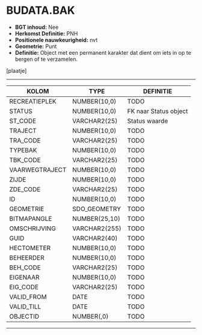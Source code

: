 # BUDATA.BAK


* __BGT inhoud:__ Nee
* __Herkomst Definitie:__ PNH
* __Positionele nauwkeurigheid:__ nvt
* __Geometrie:__ Punt
* __Definitie:__ Object met een permanent karakter dat dient om iets in op te bergen of te verzamelen.

[plaatje]

***

|KOLOM                           	|TYPE          	|DEFINITIE|
|------                          	|----          	|-----    |
|RECREATIEPLEK                   	|NUMBER(10,0)  	|TODO|
|STATUS                          	|NUMBER(10,0)  	|FK naar Status object|
|ST_CODE                         	|VARCHAR2(25)  	|Status waarde|
|TRAJECT                         	|NUMBER(10,0)  	|TODO|
|TRA_CODE                        	|VARCHAR2(25)  	|TODO|
|TYPEBAK                         	|NUMBER(10,0)  	|TODO|
|TBK_CODE                        	|VARCHAR2(25)  	|TODO|
|VAARWEGTRAJECT                  	|NUMBER(10,0)  	|TODO|
|ZIJDE                           	|NUMBER(10,0)  	|TODO|
|ZDE_CODE                        	|VARCHAR2(25)  	|TODO|
|ID                              	|NUMBER(10,0)  	|TODO|
|GEOMETRIE                       	|SDO_GEOMETRY  	|TODO|
|BITMAPANGLE                     	|NUMBER(25,10) 	|TODO|
|OMSCHRIJVING                    	|VARCHAR2(255) 	|TODO|
|GUID                            	|VARCHAR2(40)  	|TODO|
|HECTOMETER                      	|NUMBER(10,0)  	|TODO|
|BEHEERDER                       	|NUMBER(10,0)  	|TODO|
|BEH_CODE                        	|VARCHAR2(25)  	|TODO|
|EIGENAAR                        	|NUMBER(10,0)  	|TODO|
|EIG_CODE                        	|VARCHAR2(25)  	|TODO|
|VALID_FROM                      	|DATE          	|TODO|
|VALID_TILL                      	|DATE          	|TODO|
|OBJECTID                        	|NUMBER(,0)    	|TODO|

***
